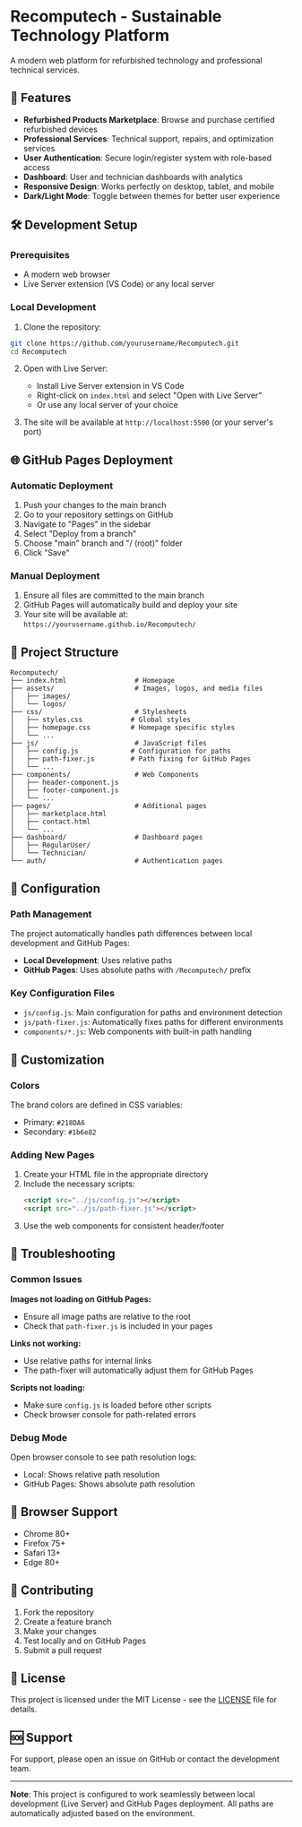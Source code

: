 # Recomputech - Sustainable Technology Platform

A modern web platform for refurbished technology and professional technical services.

## 🚀 Features

- **Refurbished Products Marketplace**: Browse and purchase certified refurbished devices
- **Professional Services**: Technical support, repairs, and optimization services
- **User Authentication**: Secure login/register system with role-based access
- **Dashboard**: User and technician dashboards with analytics
- **Responsive Design**: Works perfectly on desktop, tablet, and mobile
- **Dark/Light Mode**: Toggle between themes for better user experience

## 🛠️ Development Setup

### Prerequisites
- A modern web browser
- Live Server extension (VS Code) or any local server

### Local Development
1. Clone the repository:
```bash
git clone https://github.com/yourusername/Recomputech.git
cd Recomputech
```

2. Open with Live Server:
   - Install Live Server extension in VS Code
   - Right-click on `index.html` and select "Open with Live Server"
   - Or use any local server of your choice

3. The site will be available at `http://localhost:5500` (or your server's port)

## 🌐 GitHub Pages Deployment

### Automatic Deployment
1. Push your changes to the main branch
2. Go to your repository settings on GitHub
3. Navigate to "Pages" in the sidebar
4. Select "Deploy from a branch"
5. Choose "main" branch and "/ (root)" folder
6. Click "Save"

### Manual Deployment
1. Ensure all files are committed to the main branch
2. GitHub Pages will automatically build and deploy your site
3. Your site will be available at: `https://yourusername.github.io/Recomputech/`

## 📁 Project Structure

```
Recomputech/
├── index.html                 # Homepage
├── assets/                    # Images, logos, and media files
│   ├── images/
│   └── logos/
├── css/                       # Stylesheets
│   ├── styles.css            # Global styles
│   ├── homepage.css          # Homepage specific styles
│   └── ...
├── js/                        # JavaScript files
│   ├── config.js             # Configuration for paths
│   ├── path-fixer.js         # Path fixing for GitHub Pages
│   └── ...
├── components/                # Web Components
│   ├── header-component.js
│   ├── footer-component.js
│   └── ...
├── pages/                     # Additional pages
│   ├── marketplace.html
│   ├── contact.html
│   └── ...
├── dashboard/                 # Dashboard pages
│   ├── RegularUser/
│   └── Technician/
└── auth/                      # Authentication pages
```

## 🔧 Configuration

### Path Management
The project automatically handles path differences between local development and GitHub Pages:

- **Local Development**: Uses relative paths
- **GitHub Pages**: Uses absolute paths with `/Recomputech/` prefix

### Key Configuration Files
- `js/config.js`: Main configuration for paths and environment detection
- `js/path-fixer.js`: Automatically fixes paths for different environments
- `components/*.js`: Web components with built-in path handling

## 🎨 Customization

### Colors
The brand colors are defined in CSS variables:
- Primary: `#218DA6`
- Secondary: `#1b6e82`

### Adding New Pages
1. Create your HTML file in the appropriate directory
2. Include the necessary scripts:
   ```html
   <script src="../js/config.js"></script>
   <script src="../js/path-fixer.js"></script>
   ```
3. Use the web components for consistent header/footer

## 🐛 Troubleshooting

### Common Issues

**Images not loading on GitHub Pages:**
- Ensure all image paths are relative to the root
- Check that `path-fixer.js` is included in your pages

**Links not working:**
- Use relative paths for internal links
- The path-fixer will automatically adjust them for GitHub Pages

**Scripts not loading:**
- Make sure `config.js` is loaded before other scripts
- Check browser console for path-related errors

### Debug Mode
Open browser console to see path resolution logs:
- Local: Shows relative path resolution
- GitHub Pages: Shows absolute path resolution

## 📱 Browser Support

- Chrome 80+
- Firefox 75+
- Safari 13+
- Edge 80+

## 🤝 Contributing

1. Fork the repository
2. Create a feature branch
3. Make your changes
4. Test locally and on GitHub Pages
5. Submit a pull request

## 📄 License

This project is licensed under the MIT License - see the [LICENSE](LICENSE) file for details.

## 🆘 Support

For support, please open an issue on GitHub or contact the development team.

---

**Note**: This project is configured to work seamlessly between local development (Live Server) and GitHub Pages deployment. All paths are automatically adjusted based on the environment.